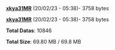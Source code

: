 [**xkya31MR**](/data/xkya31MR.txt) (20/02/23 - 05:38)- 3758 bytes

[**xkya31MR**](/data/xkya31MR.txt) (20/02/23 - 05:38)- 3758 bytes

**Total Datas**: 10846

**Total Size**: 69.80 MB / 69.8 MB